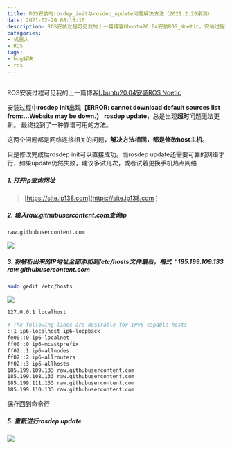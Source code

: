 ```yaml
---
title: ROS安装时rosdep_init与rosdep_update问题解决方法（2021.2.20亲测）
date: 2021-02-20 08:15:16
description: ROS安装过程可见我的上一篇博客Ubuntu20.04安装ROS_Noetic。安装过程中rosdep_init出现【ERROR_cannot download_default_sources_list_from…Website_may_be down.】。rosdep_update，总是出现超时问题无法更新。最终找到了一种靠谱可用的方法。
categories:
- 机器人
- ROS
tags:
- bug解决
- ros
---
```


##  

ROS安装过程可见我的上一篇博客[Ubuntu20.04安装ROS Noetic](https://blog.csdn.net/weixin_44543463/article/details/113862391)

安装过程中**rosdep init**出现【**ERROR: cannot download default sources list from:…Website may be down.**】
**rosdep update**，总是出现**超时**问题无法更新。
最终找到了一种靠谱可用的方法。

这两个问题都是网络连接相关的问题，**解决方法相同，都是修改host主机**。

只是修改完成后rosdep init可以直接成功。而rosdep update还需要可靠的网络才行，如果update仍然失败，建议多试几次，或者试着更换手机热点网络
##### 1. 打开ip查询网址
> [https://site.ip138.com](https://site.ip138.com
> )
##### 2. 输入raw.githubusercontent.com查询ip
```bash
raw.githubusercontent.com
```
![](https://img-blog.csdnimg.cn/20210220080922104.png?x-oss-process=image/watermark,type_ZmFuZ3poZW5naGVpdGk,shadow_10,text_aHR0cHM6Ly9ibG9nLmNzZG4ubmV0L3dlaXhpbl80NDU0MzQ2Mw==,size_16,color_FFFFFF,t_70)
##### 3. 将解析出来的IP地址全部添加到/etc/hosts文件最后，格式：185.199.109.133 raw.githubusercontent.com
```bash
sudo gedit /etc/hosts
```
![](https://img-blog.csdnimg.cn/20210220081304582.png?x-oss-process=image/watermark,type_ZmFuZ3poZW5naGVpdGk,shadow_10,text_aHR0cHM6Ly9ibG9nLmNzZG4ubmV0L3dlaXhpbl80NDU0MzQ2Mw==,size_16,color_FFFFFF,t_70)
```bash
127.0.0.1 localhost
  
# The following lines are desirable for IPv6 capable hosts
::1 ip6-localhost ip6-loopback
fe00::0 ip6-localnet
ff00::0 ip6-mcastprefix
ff02::1 ip6-allnodes
ff02::2 ip6-allrouters
ff02::3 ip6-allhosts
185.199.109.133 raw.githubusercontent.com
185.199.108.133 raw.githubusercontent.com
185.199.111.133 raw.githubusercontent.com
185.199.110.133 raw.githubusercontent.com
```
保存回到命令行
##### 5. 重新进行rosdep update
![](https://img-blog.csdnimg.cn/20210220081443875.png?x-oss-process=image/watermark,type_ZmFuZ3poZW5naGVpdGk,shadow_10,text_aHR0cHM6Ly9ibG9nLmNzZG4ubmV0L3dlaXhpbl80NDU0MzQ2Mw==,size_16,color_FFFFFF,t_70)
